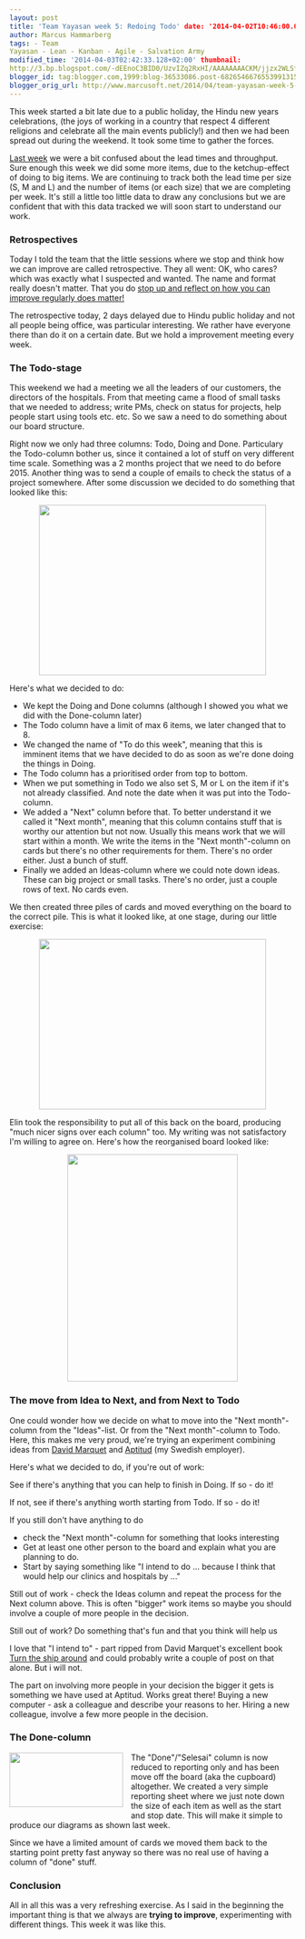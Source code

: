 ```yaml
---
layout: post
title: 'Team Yayasan week 5: Redoing Todo' date: '2014-04-02T10:46:00.003+02:00'
author: Marcus Hammarberg
tags: - Team
Yayasan - Lean - Kanban - Agile - Salvation Army
modified_time: '2014-04-03T02:42:33.128+02:00' thumbnail:
http://3.bp.blogspot.com/-dEEnoC3BID0/UzvIZq2RxHI/AAAAAAAACKM/jjzx2WLSfUw/s72-c/2014-04-02+08.31.29.jpg
blogger_id: tag:blogger.com,1999:blog-36533086.post-6826546676553991315
blogger_orig_url: http://www.marcusoft.net/2014/04/team-yayasan-week-5-redoing-todo.html
---
```



<div dir="ltr" style="text-align: left;" trbidi="on">

This week started a bit late due to a public holiday, the Hindu new
years celebrations, (the joys of working in a country that respect 4
different religions and celebrate all the main events publicly!) and
then we had been spread out during the weekend. It took some time to
gather the forces.

<a
href="http://www.marcusoft.net/2014/03/team-yayasan-week-4-throughput-and-lead.html"
target="_blank">Last week</a> we were a bit confused about the lead
times and throughput. Sure enough this week we did some more items, due
to the ketchup-effect of doing to big items. We are continuing to track
both the lead time per size (S, M and L) and the number of items (or
each size) that we are completing per week.
It's still a little too little data to draw any conclusions but we are
confident that with this data tracked we will soon start to understand
our work.



### Retrospectives

<div>

Today I told the team that the little sessions where we stop and think
how we can improve are called retrospective. They all went: OK, who
cares? which was exactly what I suspected and wanted. The name and
format really doesn't matter. That you do
<a href="http://zuill.us/WoodyZuill/2014/03/31/to-me-this-is-agile/"
target="_blank">stop up and reflect on how you can improve regularly
does matter!</a>

</div>

<div>



</div>

<div>

The retrospective today, 2 days delayed due to Hindu public holiday and
not all people being office, was particular interesting. We rather have
everyone there than do it on a certain date. But we hold a improvement
meeting every week. 

</div>

### The Todo-stage

<div>

This weekend we had a meeting we all the leaders of our customers, the
directors of the hospitals. From that meeting came a flood of small
tasks that we needed to address; write PMs, check on status for
projects, help people start using tools etc. etc. So we saw a need to do
something about our board structure. 

</div>

<div>



</div>

<div>

Right now we only had three columns: Todo, Doing and Done. Particulary
the Todo-column bother us, since it contained a lot of stuff on very
different time scale. Something was a 2 months project that we need to
do before 2015. Another thing was to send a couple of emails to check
the status of a project somewhere. After some discussion we decided to
do something that looked like this:

</div>

<div class="separator" style="clear: both; text-align: center;">

<a
href="http://3.bp.blogspot.com/-dEEnoC3BID0/UzvIZq2RxHI/AAAAAAAACKM/jjzx2WLSfUw/s1600/2014-04-02+08.31.29.jpg"
data-imageanchor="1" style="margin-left: 1em; margin-right: 1em;"><img
src="http://3.bp.blogspot.com/-dEEnoC3BID0/UzvIZq2RxHI/AAAAAAAACKM/jjzx2WLSfUw/s1600/2014-04-02+08.31.29.jpg"
data-border="0" width="400" height="300" /></a>

</div>

<div class="separator" style="clear: both; text-align: left;">



</div>

<div class="separator" style="clear: both; text-align: left;">

Here's what we decided to do:

</div>

<div class="separator" style="clear: both; text-align: left;">

</div>

-   We kept the Doing and Done columns (although I showed you what we
    did with the Done-column later)
-   The Todo column have a limit of max 6 items, we later changed that
    to 8. 
-   We changed the name of "To do this week", meaning that this is
    imminent items that we have decided to do as soon as we're done
    doing the things in Doing.
-   The Todo column has a prioritised order from top to bottom. 
-   When we put something in Todo we also set S, M or L on the item if
    it's not already classified. And note the date when it was put into
    the Todo-column.  
-   We added a "Next" column before that. To better understand it we
    called it "Next month", meaning that this column contains stuff that
    is worthy our attention but not now. Usually this means work that we
    will start within a month. We write the items in the "Next
    month"-column on cards but there's no other requirements for them.
    There's no order either. Just a bunch of stuff.
-   Finally we added an Ideas-column where we could note down ideas.
    These can big project or small tasks. There's no order, just a
    couple rows of text. No cards even. 

<div>

We then created three piles of cards and moved everything on the board
to the correct pile. This is what it looked like, at one stage, during
our little exercise:

</div>

<div class="separator" style="clear: both; text-align: center;">

<a
href="http://2.bp.blogspot.com/-JwetSJnesxc/UzvJP6CbunI/AAAAAAAACKo/62Tns5UFG1Q/s1600/2014-04-02+08.45.53.jpg"
data-imageanchor="1" style="margin-left: 1em; margin-right: 1em;"><img
src="http://2.bp.blogspot.com/-JwetSJnesxc/UzvJP6CbunI/AAAAAAAACKo/62Tns5UFG1Q/s1600/2014-04-02+08.45.53.jpg"
data-border="0" width="400" height="300" /></a>

</div>

<div>



</div>



<div>

Elin took the responsibility to put all of this back on the board,
producing "much nicer signs over each column" too. My writing was not
satisfactory I'm willing to agree on. Here's how the reorganised board
looked like:

</div>

<div class="separator" style="clear: both; text-align: center;">

<a
href="http://2.bp.blogspot.com/-VdMKSjl4dPQ/UzvJXVD0QDI/AAAAAAAACK4/ioddK6s324I/s1600/2014-04-02+09.09.00.jpg"
data-imageanchor="1" style="margin-left: 1em; margin-right: 1em;"><img
src="http://2.bp.blogspot.com/-VdMKSjl4dPQ/UzvJXVD0QDI/AAAAAAAACK4/ioddK6s324I/s1600/2014-04-02+09.09.00.jpg"
data-border="0" width="300" height="400" /></a>

</div>

### The move from Idea to Next, and from Next to Todo

<div>

One could wonder how we decide on what to move into the "Next
month"-column from the "Ideas"-list. Or from the "Next month"-column to
Todo. Here, this makes me very proud, we're trying an experiment
combining ideas from
<a href="http://davidmarquet.com/" target="_blank">David Marquet</a> and
<a href="http://www.aptitud.se/" target="_blank">Aptitud</a> (my Swedish
employer). 

</div>

<div>

Here's what we decided to do, if you're out of work:

</div>

<div>

See if there's anything that you can help to finish in Doing. If so - do
it!

If not, see if there's anything worth starting from Todo. If so - do it!

If you still don't have anything to do

-   check the "Next month"-column for something that looks interesting
-   Get at least one other person to the board and explain what you are
    planning to do. 
-   Start by saying something like "I intend to do ... because I think
    that would help our clinics and hospitals by ..."

Still out of work - check the Ideas column and repeat the process for
the Next column above. This is often "bigger" work items so maybe you
should involve a couple of more people in the decision. 

Still out of work? Do something that's fun and that you think will help
us

<div>

I love that "I intend to" - part ripped from David Marquet's excellent
book <a
href="http://www.amazon.com/Turn-Ship-Around-Turning-Followers/dp/1591846404"
target="_blank">Turn the ship around</a> and could probably write a
couple of post on that alone. But i will not. 

</div>

</div>

<div>

The part on involving more people in your decision the bigger it gets is
something we have used at Aptitud. Works great there! Buying a new
computer - ask a colleague and describe your reasons to her. Hiring a
new colleague, involve a few more people in the decision. 

</div>

### The Done-column

<div class="separator" style="clear: both; text-align: center;">

<a
href="http://4.bp.blogspot.com/-CPgoVcRDU9Y/UzvM4MFYnyI/AAAAAAAACLA/tGIv9dGCgdU/s1600/Screen+Shot+2014-04-02+at+15.38.57+.png"
data-imageanchor="1"
style="clear: left; float: left; margin-bottom: 1em; margin-right: 1em;"><img
src="http://4.bp.blogspot.com/-CPgoVcRDU9Y/UzvM4MFYnyI/AAAAAAAACLA/tGIv9dGCgdU/s1600/Screen+Shot+2014-04-02+at+15.38.57+.png"
data-border="0" width="200" height="96" /></a>

</div>

<div>

The "Done"/"Selesai" column is now reduced to reporting only and has
been move off the board (aka the cupboard) altogether. We created a very
simple reporting sheet where we just note down the size of each item as
well as the start and stop date. This will make it simple to produce our
diagrams as shown last week. 

</div>

<div>



</div>

<div>

Since we have a limited amount of cards we moved them back to the
starting point pretty fast anyway so there was no real use of having a
column of "done" stuff.

</div>

### Conclusion

<div>

All in all this was a very refreshing exercise. As I said in the
beginning the important thing is that we always are **trying to
improve**, experimenting with different things. This week it was like
this. 

</div>

</div>
